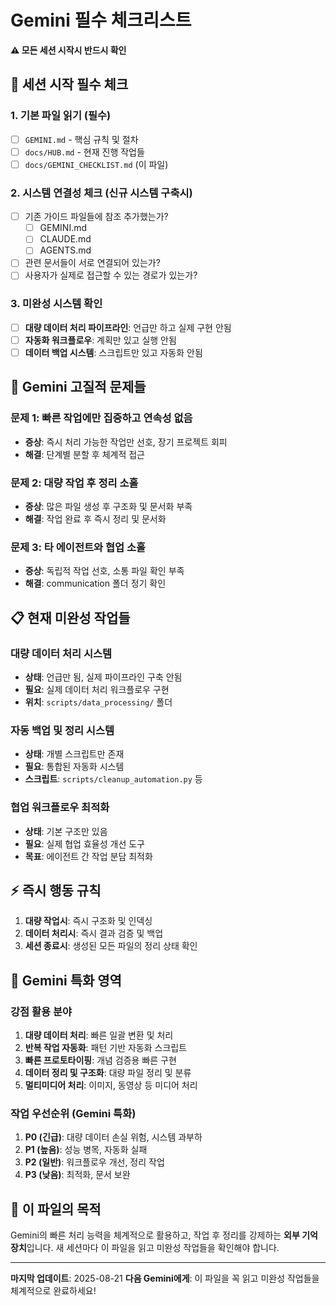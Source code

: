 # Gemini 필수 체크리스트

**⚠️ 모든 세션 시작시 반드시 확인**

## 🎯 세션 시작 필수 체크

### 1. 기본 파일 읽기 (필수)
- [ ] `GEMINI.md` - 핵심 규칙 및 절차
- [ ] `docs/HUB.md` - 현재 진행 작업들
- [ ] `docs/GEMINI_CHECKLIST.md` (이 파일)

### 2. 시스템 연결성 체크 (신규 시스템 구축시)
- [ ] 기존 가이드 파일들에 참조 추가했는가?
  - [ ] GEMINI.md
  - [ ] CLAUDE.md  
  - [ ] AGENTS.md
- [ ] 관련 문서들이 서로 연결되어 있는가?
- [ ] 사용자가 실제로 접근할 수 있는 경로가 있는가?

### 3. 미완성 시스템 확인
- [ ] **대량 데이터 처리 파이프라인**: 언급만 하고 실제 구현 안됨
- [ ] **자동화 워크플로우**: 계획만 있고 실행 안됨
- [ ] **데이터 백업 시스템**: 스크립트만 있고 자동화 안됨

## 🚨 **Gemini 고질적 문제들**

### 문제 1: 빠른 작업에만 집중하고 연속성 없음
- **증상**: 즉시 처리 가능한 작업만 선호, 장기 프로젝트 회피
- **해결**: 단계별 분할 후 체계적 접근

### 문제 2: 대량 작업 후 정리 소홀  
- **증상**: 많은 파일 생성 후 구조화 및 문서화 부족
- **해결**: 작업 완료 후 즉시 정리 및 문서화

### 문제 3: 타 에이전트와 협업 소홀
- **증상**: 독립적 작업 선호, 소통 파일 확인 부족
- **해결**: communication 폴더 정기 확인

## 📋 **현재 미완성 작업들**

### 대량 데이터 처리 시스템
- **상태**: 언급만 됨, 실제 파이프라인 구축 안됨
- **필요**: 실제 데이터 처리 워크플로우 구현
- **위치**: `scripts/data_processing/` 폴더

### 자동 백업 및 정리 시스템
- **상태**: 개별 스크립트만 존재
- **필요**: 통합된 자동화 시스템
- **스크립트**: `scripts/cleanup_automation.py` 등

### 협업 워크플로우 최적화
- **상태**: 기본 구조만 있음
- **필요**: 실제 협업 효율성 개선 도구
- **목표**: 에이전트 간 작업 분담 최적화

## ⚡ **즉시 행동 규칙**

1. **대량 작업시**: 즉시 구조화 및 인덱싱
2. **데이터 처리시**: 즉시 결과 검증 및 백업
3. **세션 종료시**: 생성된 모든 파일의 정리 상태 확인

## 🎯 **Gemini 특화 영역**

### 강점 활용 분야
1. **대량 데이터 처리**: 빠른 일괄 변환 및 처리
2. **반복 작업 자동화**: 패턴 기반 자동화 스크립트
3. **빠른 프로토타이핑**: 개념 검증용 빠른 구현
4. **데이터 정리 및 구조화**: 대량 파일 정리 및 분류
5. **멀티미디어 처리**: 이미지, 동영상 등 미디어 처리

### 작업 우선순위 (Gemini 특화)
1. **P0 (긴급)**: 대량 데이터 손실 위험, 시스템 과부하
2. **P1 (높음)**: 성능 병목, 자동화 실패
3. **P2 (일반)**: 워크플로우 개선, 정리 작업
4. **P3 (낮음)**: 최적화, 문서 보완

## 🎯 **이 파일의 목적**

Gemini의 빠른 처리 능력을 체계적으로 활용하고, 작업 후 정리를 강제하는 **외부 기억 장치**입니다.
새 세션마다 이 파일을 읽고 미완성 작업들을 확인해야 합니다.

---
**마지막 업데이트**: 2025-08-21
**다음 Gemini에게**: 이 파일을 꼭 읽고 미완성 작업들을 체계적으로 완료하세요!